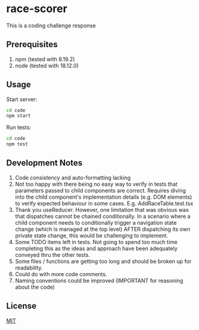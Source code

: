 # race-scorer

This is a coding challenge response

## Prerequisites

1. npm (tested with 8.19.2)
2. node (tested with 18.12.0)

## Usage

Start server:

```bash
cd code
npm start
```

Run tests:

```bash
cd code
npm test
```

## Development Notes

1. Code consistency and auto-formatting lacking
2. Not too happy with there being no easy way to verify in tests that parameters passed to child components are correct. Requires diving into the child component's implementation details (e.g. DOM elements) to verify expected behaviour in some cases. E.g. AddRaceTable.test.tsx
3. Thank you useReducer. However, one limitation that was obvious was that dispatches cannot be chained conditionally. In a scenario where a child component needs to conditionally trigger a navigation state change (which is managed at the top level) AFTER dispatching its own private state change, this would be challenging to implement.
4. Some TODO items left in tests. Not going to spend too much time completing this as the ideas and approach have been adequately conveyed thru the other tests.
5. Some files / functions are getting too long and should be broken up for readability.
6. Could do with more code comments.
7. Naming conventions could be improved (IMPORTANT for reasoning about the code)

## License
[MIT](https://choosealicense.com/licenses/mit/)
